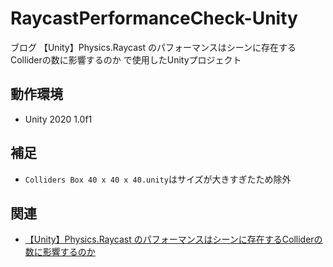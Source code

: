 # RaycastPerformanceCheck-Unity
ブログ 【Unity】Physics.Raycast のパフォーマンスはシーンに存在するColliderの数に影響するのか で使用したUnityプロジェクト

## 動作環境
- Unity 2020 1.0f1

## 補足
- `Colliders Box 40 x 40 x 40.unity`はサイズが大きすぎたため除外

## 関連
- [【Unity】Physics.Raycast のパフォーマンスはシーンに存在するColliderの数に影響するのか](https://tsgcpp.hateblo.jp/entry/2020/08/01/183718)
